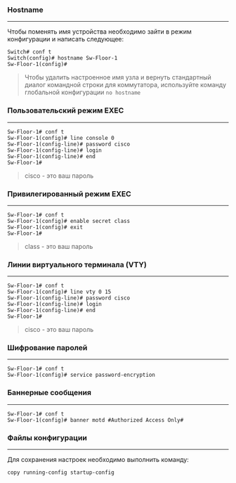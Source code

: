 ### Hostname
---
Чтобы поменять имя устройства необходимо зайти в режим конфигурации и написать следующее:

```
Switch# conf t
Switch(config)# hostname Sw-Floor-1
Sw-Floor-1(config)#
```

> Чтобы удалить настроенное имя узла и вернуть стандартный диалог командной строки для коммутатора, используйте команду глобальной конфигурации `no hostname`

### Пользовательский режим EXEC
---
```
Sw-Floor-1# conf t
Sw-Floor-1(config)# line console 0
Sw-Floor-1(config-line)# password cisco
Sw-Floor-1(config-line)# login
Sw-Floor-1(config-line)# end
Sw-Floor-1#
```

> cisco - это ваш пароль

### Привилегированный режим EXEC
---
```
Sw-Floor-1# conf t
Sw-Floor-1(config)# enable secret class
Sw-Floor-1(config)# exit
Sw-Floor-1#
```

> class - это ваш пароль

### Линии виртуального терминала (VTY)
---
```
Sw-Floor-1# conf t
Sw-Floor-1(config)# line vty 0 15
Sw-Floor-1(config-line)# password cisco
Sw-Floor-1(config-line)# login
Sw-Floor-1(config-line)# end
Sw-Floor-1#
```

> cisco - это ваш пароль

### Шифрование паролей
---
```
Sw-Floor-1# conf t
Sw-Floor-1(config)# service password-encryption
```

### Баннерные сообщения
---
```
Sw-Floor-1# conf t
Sw-Floor-1(config)# banner motd #Authorized Access Only#
```

### Файлы конфигурации
---
Для сохранения настроек необходимо выполнить команду:
```
copy running-config startup-config
```